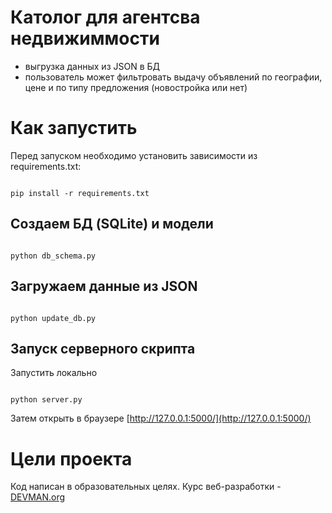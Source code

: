 # Католог для агентсва недвижиммости 

- выгрузка данных из JSON в БД
- пользователь может фильтровать выдачу объявлений по географии, цене и по типу предложения (новостройка или нет)

# Как запустить
Перед запуском необходимо установить зависимости из requirements.txt:
```#!bash

pip install -r requirements.txt

```
## Создаем БД (SQLite) и модели
```#!bash

python db_schema.py 

```

## Загружаем данные из JSON
```#!bash

python update_db.py 

```

## Запуск серверного скрипта
Запустить локально
```#!bash

python server.py 

```
Затем открыть в браузере [http://127.0.0.1:5000/](http://127.0.0.1:5000/)

# Цели проекта

Код написан в образовательных целях. Курс веб-разработки - [DEVMAN.org](https://devman.org)